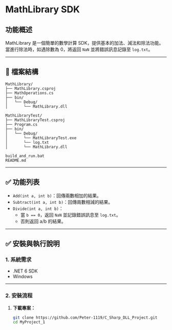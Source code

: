 # MathLibrary SDK

## 功能概述

MathLibrary 是一個簡單的數學計算 SDK，提供基本的加法、減法和除法功能。當進行除法時，如遇除數為 0，將返回 `NaN` 並將錯誤訊息記錄至 `log.txt`。

---

## 📂 檔案結構

```
MathLibrary/
├── MathLibrary.csproj
├── MathOperations.cs
├── bin/
│   └── Debug/
│       └── MathLibrary.dll

MathLibraryTest/
├── MathLibraryTest.csproj
├── Program.cs
├── bin/
│   └── Debug/
│       └── MathLibraryTest.exe
│       └── log.txt
│       └── MathLibrary.dll

build_and_run.bat
README.md
```

---

## ✅ 功能列表

- `Add(int a, int b)`：回傳兩數相加的結果。
- `Subtract(int a, int b)`：回傳兩數相減的結果。
- `Divide(int a, int b)`：
  - 當 `b == 0`，返回 `NaN` 並記錄錯誤訊息至 `log.txt`。
  - 否則返回 a/b 的結果。

---

## ✅ 安裝與執行說明

### 1. 系統需求

- .NET 6 SDK
- Windows

---

### 2. 安裝流程

1. **下載專案：**

   ```bash
   git clone https://github.com/Peter-1119/C_Sharp_DLL_Project.git
   cd MyProject_1

